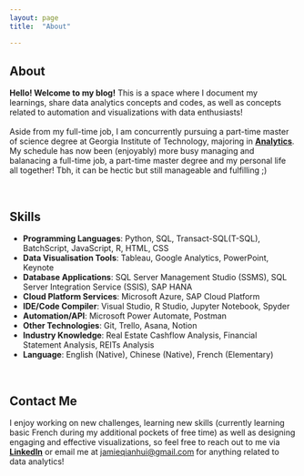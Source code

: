 ```yaml
---
layout: page
title:  "About"

---
```


## About
**Hello! Welcome to my blog!** This is a space where I document my learnings, share data analytics concepts and codes, as well as concepts related to automation and visualizations with data enthusiasts! 
<br><br> 
Aside from my full-time job, I am concurrently pursuing a part-time master of science degree at Georgia Institute of Technology, majoring in **[Analytics][Analytics]**. My schedule has now been (enjoyably) more busy managing and balanacing a full-time job, a part-time master degree and my personal life all together! Tbh, it can be hectic but still manageable and fulfilling ;)  

<br>

## Skills

+ **Programming Languages**: Python, SQL, Transact-SQL(T-SQL), BatchScript, JavaScript, R, HTML, CSS
+ **Data Visualisation Tools**: Tableau, Google Analytics, PowerPoint, Keynote
+ **Database Applications**:  SQL Server Management Studio (SSMS), SQL Server Integration Service (SSIS), SAP HANA
+ **Cloud Platform Services**: Microsoft Azure, SAP Cloud Platform
+ **IDE/Code Compiler**:     Visual Studio, R Studio, Jupyter Notebook, Spyder
+ **Automation/API**:        Microsoft Power Automate, Postman
+ **Other Technologies**:    Git, Trello, Asana, Notion 
+ **Industry Knowledge**:    Real Estate Cashflow Analysis, Financial Statement Analysis, REITs Analysis
+ **Language**:              English (Native), Chinese (Native), French (Elementary)

<br>

## Contact Me
I enjoy working on new challenges, learning new skills (currently learning basic French during my additional pockets of free time) as well as designing engaging and effective visualizations, so feel free to reach out to me via **[LinkedIn][Linkedin]** or email me at jamieqianhui@gmail.com for anything related to data analytics! 

<br>
<br>


[Linkedin]: https://www.linkedin.com/in/jamieluqh
[Analytics]: https://pe.gatech.edu/degrees/analytics/curriculum

